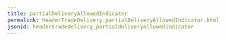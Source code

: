 ```yaml
---
title: partialDeliveryAllowedIndicator
permalink: HeaderTradeDelivery.partialDeliveryAllowedIndicator.html
jsonid: headertradedelivery_partialdeliveryallowedindicator
---
```

